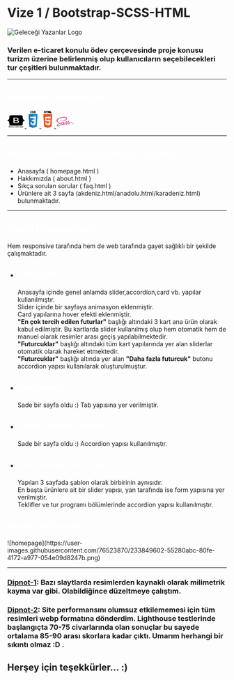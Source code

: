 # Vize 1 / Bootstrap-SCSS-HTML

![Geleceği Yazanlar Logo](https://gelecegiyazanlar.turkcell.com.tr/themes/custom/gyz/logo.svg)

 <h3>Verilen e-ticaret konulu ödev çerçevesinde proje konusu turizm üzerine belirlenmiş olup kullanıcıların seçebilecekleri tur çeşitleri bulunmaktadır. </h3>
 <hr>
 <h2 style="color:white">Kullanılan Teknolojiler</h2>
<p >  
<a  href="https://getbootstrap.com"  target="_blank"  rel="noreferrer"> 
 <img  src="https://raw.githubusercontent.com/devicons/devicon/master/icons/bootstrap/bootstrap-plain-wordmark.svg"  alt="bootstrap"  width="40"  height="30"/>  </a>  
 <a  href="https://www.w3schools.com/css/"  target="_blank"  rel="noreferrer">  <img  src="https://raw.githubusercontent.com/devicons/devicon/master/icons/css3/css3-original-wordmark.svg"  alt="css3"  width="30"  height="40"/>  </a> 
  <a  href="https://www.w3.org/html/"  target="_blank"  rel="noreferrer">  <img  src="https://raw.githubusercontent.com/devicons/devicon/master/icons/html5/html5-original-wordmark.svg"  alt="html5"  width="30"  height="40"/>  </a>  <a  href="https://sass-lang.com"  target="_blank"  rel="noreferrer">  <img  src="https://raw.githubusercontent.com/devicons/devicon/master/icons/sass/sass-original.svg"  alt="sass"  width="40"  height="30"/>  </a>  
  </p>
 <hr>
 <h2 style="color:white">Proje kapsamında oluşturulan sayfalar</h3>
 <ul>
    <li>
        Anasayfa ( homepage.html )
    </li>
    <li>
        Hakkımızda ( about.html )
    </li>
    <li>
        Sıkça sorulan sorular ( faq.html ) 
    </li>
    <li>
        Ürünlere ait 3  sayfa (akdeniz.html/anadolu.html/karadeniz.html) bulunmaktadır.
    </li>
 </ul>
 <hr>
 <h2 style="color:white">Genel bilgilendirme</h2>
 Hem responsive tarafında hem de web tarafında gayet sağlıklı bir şekilde çalışmaktadır.
 <ul>
    <li>
    <h3 style="font-size:20px;color:white"><strong>Anasayfa:</strong></h3>
       Anasayfa içinde genel anlamda slider,accordion,card vb. yapılar kullanılmıştır.
       <br>
       Slider içinde bir sayfaya animasyon eklenmiştir.
       <br>
       Card yapılarına hover efekti eklenmiştir.
       <br>
       <strong>"En çok tercih edilen futurlar"</strong> başlığı altındaki 3 kart ana ürün olarak kabul edilmiştir. Bu kartlarda slider kullanılmış olup hem otomatik hem de manuel olarak resimler arası geçiş yapılabilmektedir. 
       <br>
       <strong>"Futurcuklar"</strong> başlığı altındaki tüm kart yapılarında yer alan sliderlar otomatik olarak hareket etmektedir.
       <br>
       <strong>"Futurcuklar"</strong> başlığı altında yer alan <strong>"Daha fazla futurcuk"</strong> butonu accordion yapısı kullanılarak oluşturulmuştur.
    </li>
    <li>
    <h3 style="font-size:20px;color:white"><strong>Hakkımızda:</strong></h3>
        Sade bir sayfa oldu :)
        Tab yapısına yer verilmiştir.
    </li>
    <li>
    <h3 style="font-size:20px;color:white"><strong>Sıkça Sorulan Sorular:</strong></h3>
        Sade bir sayfa oldu :)
        Accordion yapısı kullanılmıştır.
    </li>
    <li>
    <h3 style="font-size:20px;color:white"><strong>Ürün Detay Sayfaları:</strong></h3>
        Yapılan 3 sayfada şablon olarak birbirinin aynısıdır.
        <br>
        En başta ürünlere ait bir slider yapısı, yan tarafında ise form yapısına yer verilmiştir. 
        <br>
        Teklifler ve tur programı bölümlerinde accordion yapısı kullanılmıştır.
    </li>
 </ul>
 <h2 style="color:white">Ekran Görüntüleri</h2>
![homepage](https://user-images.githubusercontent.com/76523870/233849602-55280abc-80fe-4172-a977-054e09d8247b.png)
 
 <hr>
<h3> <strong style="text-decoration:underline">Dipnot-1</strong>: Bazı slaytlarda resimlerden kaynaklı olarak milimetrik kayma var gibi. Olabildiğince düzeltmeye çalıştım.
</h3>
<h3> <strong style="text-decoration:underline">Dipnot-2</strong>: Site performansını olumsuz etkilememesi için tüm resimleri webp formatına dönderdim. Lighthouse testlerinde başlangıçta 70-75 civarlarında olan sonuçlar bu sayede ortalama 85-90 arası skorlara kadar çıktı. Umarım herhangi bir sıkıntı olmaz :D .
</h3>


## Herşey için teşekkürler... :)
